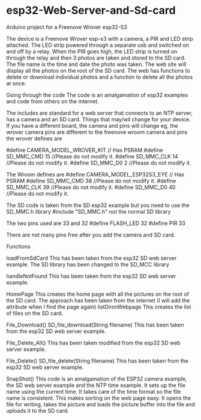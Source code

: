 # esp32-Web-Server-and-Sd-card
Arduino project for a Freenove Wrover esp32-S3

The device is a Freenove Wrover esp-s3 with a camera, a PIR and LED strip attached. The LED strip powered through a separate usb and switched on and off by a relay. When the PIR goes high, the LED strip is turned on through the relay and then 3 photos are taken and stored to the SD card. The file name is the time and date the photo was taken. The web site will display all the photos on the root of the SD card. The web has functions to delete or download individual photos and a function to delete all the photos at once.

Going through the code
The code is an amalgamation of esp32 examples and code from others on the internet.

The includes are standard for a web server that connects to an NTP server, has a camera and an SD card.
Things that may/wil change for your device.
If you have a different board, the camera and pins will change
eg, the wrover camera pins are different to the freenove wroom camera and pins
the wrover defines are

#define CAMERA_MODEL_WROVER_KIT // Has PSRAM
#define SD_MMC_CMD 15 //Please do not modify it.
#define SD_MMC_CLK 14 //Please do not modify it. 
#define SD_MMC_D0  2  //Please do not modify it.

The Wroom defines are
#define CAMERA_MODEL_ESP32S3_EYE // Has PSRAM
#define SD_MMC_CMD 38 //Please do not modify it.
#define SD_MMC_CLK 39 //Please do not modify it. 
#define SD_MMC_D0  40  //Please do not modify it.

The SD code is taken from the SD esp32 example but you need to use the  SD_MMC.h library
#include "SD_MMC.h"
not the normal SD library

The two pins used are 33 and 32
#define FLASH_LED 32
#define PIR 33

There are not many pins free after you add the camera and SD card.

Functions

loadFromSdCard
This has been taken from the esp32 SD web server example. The SD library has been changed to the SD_MCC library

handleNotFound
This has been taken from the esp32 SD web server example.

HomePage
This creates the home page with all the pictures on the root of the SD card. The approach has been taken from the internet (I will add the attribute when I find the page again)
listDironWebpage
This creates the list of files on the SD card.

File_Download()
SD_file_download(String filename)
This has been taken from the esp32 SD web server example.

File_Delete_All()
This has been taken modified from the esp32 SD web server example.

File_Delete()
SD_file_delete(String filename)
This has been taken from the esp32 SD web server example.

SnapShot()
This code is an amalgamation of the ESP32 camera example, the SD web server example and the NTP time example.
It sets up the file name using the current time. It takes care of the time format so the file name is consistent. This makes sorting on the web page easy.
It opens the file for writing, takes the picture and loads the picture buffer into the file and uploads it to the SD card.






